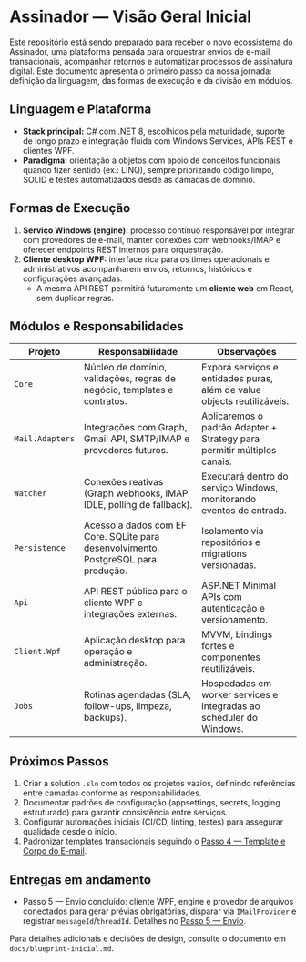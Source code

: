 # Assinador — Visão Geral Inicial

Este repositório está sendo preparado para receber o novo ecossistema do Assinador, uma plataforma pensada para orquestrar envios de e-mail transacionais, acompanhar retornos e automatizar processos de assinatura digital. Este documento apresenta o primeiro passo da nossa jornada: definição da linguagem, das formas de execução e da divisão em módulos.

## Linguagem e Plataforma

* **Stack principal:** C# com .NET 8, escolhidos pela maturidade, suporte de longo prazo e integração fluida com Windows Services, APIs REST e clientes WPF.
* **Paradigma:** orientação a objetos com apoio de conceitos funcionais quando fizer sentido (ex.: LINQ), sempre priorizando código limpo, SOLID e testes automatizados desde as camadas de domínio.

## Formas de Execução

1. **Serviço Windows (engine):** processo contínuo responsável por integrar com provedores de e-mail, manter conexões com webhooks/IMAP e oferecer endpoints REST internos para orquestração.
2. **Cliente desktop WPF:** interface rica para os times operacionais e administrativos acompanharem envios, retornos, históricos e configurações avançadas.
   * A mesma API REST permitirá futuramente um **cliente web** em React, sem duplicar regras.

## Módulos e Responsabilidades

| Projeto | Responsabilidade | Observações |
|---------|------------------|-------------|
| `Core` | Núcleo de domínio, validações, regras de negócio, templates e contratos. | Exporá serviços e entidades puras, além de value objects reutilizáveis. |
| `Mail.Adapters` | Integrações com Graph, Gmail API, SMTP/IMAP e provedores futuros. | Aplicaremos o padrão Adapter + Strategy para permitir múltiplos canais. |
| `Watcher` | Conexões reativas (Graph webhooks, IMAP IDLE, polling de fallback). | Executará dentro do serviço Windows, monitorando eventos de entrada. |
| `Persistence` | Acesso a dados com EF Core. SQLite para desenvolvimento, PostgreSQL para produção. | Isolamento via repositórios e migrations versionadas. |
| `Api` | API REST pública para o cliente WPF e integrações externas. | ASP.NET Minimal APIs com autenticação e versionamento. |
| `Client.Wpf` | Aplicação desktop para operação e administração. | MVVM, bindings fortes e componentes reutilizáveis. |
| `Jobs` | Rotinas agendadas (SLA, follow-ups, limpeza, backups). | Hospedadas em worker services e integradas ao scheduler do Windows. |

## Próximos Passos

1. Criar a solution `.sln` com todos os projetos vazios, definindo referências entre camadas conforme as responsabilidades.
2. Documentar padrões de configuração (appsettings, secrets, logging estruturado) para garantir consistência entre serviços.
3. Configurar automações iniciais (CI/CD, linting, testes) para assegurar qualidade desde o início.
4. Padronizar templates transacionais seguindo o [Passo 4 — Template e Corpo do E-mail](docs/passo-4-template-email.md).

## Entregas em andamento

* Passo 5 — Envio concluído: cliente WPF, engine e provedor de arquivos conectados para gerar prévias obrigatórias, disparar via `IMailProvider` e registrar `messageId`/`threadId`. Detalhes no [Passo 5 — Envio](docs/passo-5-envio.md).

Para detalhes adicionais e decisões de design, consulte o documento em `docs/blueprint-inicial.md`.
